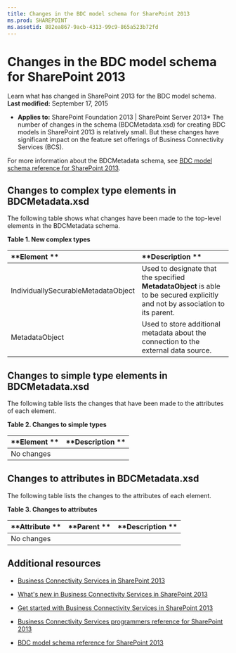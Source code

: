 ```yaml
---
title: Changes in the BDC model schema for SharePoint 2013
ms.prod: SHAREPOINT
ms.assetid: 882ea867-9acb-4313-99c9-865a523b72fd
---
```



# Changes in the BDC model schema for SharePoint 2013
Learn what has changed in SharePoint 2013 for the BDC model schema. 
 **Last modified:** September 17, 2015
  
    
    

 * **Applies to:** SharePoint Foundation 2013 | SharePoint Server 2013* 
The number of changes in the schema (BDCMetadata.xsd) for creating BDC models in SharePoint 2013 is relatively small. But these changes have significant impact on the feature set offerings of Business Connectivity Services (BCS). 
  
    
    

For more information about the BDCMetadata schema, see  [BDC model schema reference for SharePoint 2013](bdc-model-schema-reference-for-sharepoint-2013.md). 
## Changes to complex type elements in BDCMetadata.xsd
<a name="bkmk_ChangesToElements"> </a>

The following table shows what changes have been made to the top-level elements in the BDCMetadata schema. 
  
    
    

**Table 1. New complex types**


|**Element **|**Description **|
|:-----|:-----|
|IndividuallySecurableMetadataObject |Used to designate that the specified  **MetadataObject** is able to be secured explicitly and not by association to its parent.|
|MetadataObject |Used to store additional metadata about the connection to the external data source. |
   

## Changes to simple type elements in BDCMetadata.xsd
<a name="bkmk_ChangesToSimpleTypes"> </a>

The following table lists the changes that have been made to the attributes of each element. 
  
    
    

**Table 2. Changes to simple types**


|**Element **|**Description **|
|:-----|:-----|
|No changes ||
   

## Changes to attributes in BDCMetadata.xsd
<a name="bkmk_ChangesToAttributes"> </a>

The following table lists the changes to the attributes of each element. 
  
    
    

**Table 3. Changes to attributes**


|**Attribute **|**Parent **|**Description **|
|:-----|:-----|:-----|
|No changes |||
   

## Additional resources
<a name="bkmk_AdditionalResources"> </a>


-  [Business Connectivity Services in SharePoint 2013](business-connectivity-services-in-sharepoint-2013.md)
    
  
-  [What's new in Business Connectivity Services in SharePoint 2013](what-s-new-in-business-connectivity-services-in-sharepoint-2013.md)
    
  
-  [Get started with Business Connectivity Services in SharePoint 2013](get-started-with-business-connectivity-services-in-sharepoint-2013.md)
    
  
-  [Business Connectivity Services programmers reference for SharePoint 2013](business-connectivity-services-programmers-reference-for-sharepoint-2013.md)
    
  
-  [BDC model schema reference for SharePoint 2013](bdc-model-schema-reference-for-sharepoint-2013.md)
    
  

